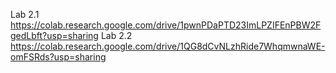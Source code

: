 Lab 2.1 https://colab.research.google.com/drive/1pwnPDaPTD23ImLPZIFEnPBW2FgedLbft?usp=sharing
Lab 2.2 https://colab.research.google.com/drive/1QG8dCvNLzhRide7WhqmwnaWE-omFSRds?usp=sharing
